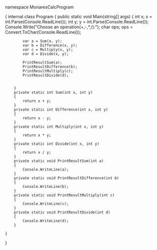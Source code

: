 namespace MonaresCalcProgram

{
    internal class Program
    {
        public static void Main(string[] args)
        {
            int x;
            x = int.Parse(Console.ReadLine());
            int y;
            y = int.Parse(Console.ReadLine());
            Console.Write("Choose an operation(+,-,*,/):");
            char ops;
            ops = Convert.ToChar(Console.ReadLine());

            var a = Sum(x, y);
            var b = Difference(x, y);
            var c = Multiply(x, y);
            var d = Divide(x, y);

            PrintResultSum(a);
            PrintResultDifference(b);
            PrintResultMultiply(c);
            PrintResultDivide(d);


        }
        private static int Sum(int x, int y)
        {
            return x + y;
        }
        private static int Difference(int x, int y)
        {
            return x - y;
        }
        private static int Multiply(int x, int y)
        {
            return x * y;
        }
        private static int Divide(int x, int y)
        {
            return x / y;
        }
        private static void PrintResultSum(int a)
        {
            Console.WriteLine(a);
        }
        private static void PrintResultDifference(int b)
        {
            Console.WriteLine(b);
        }
        private static void PrintResultMultiply(int c)
        {
            Console.WriteLine(c);
        }
        private static void PrintResultDivide(int d)
        {
            Console.WriteLine(d);
        }

    }

}


